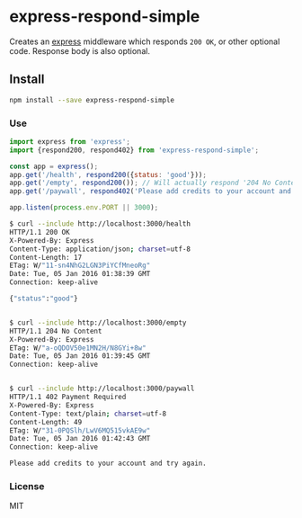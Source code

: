 # express-respond-simple

Creates an [express](http://expressjs.com/) middleware which responds `200 OK`, or other optional code. Response body
is also optional.

## Install

```bash
npm install --save express-respond-simple
```

### Use

```javascript
import express from 'express';
import {respond200, respond402} from 'express-respond-simple';

const app = express();
app.get('/health', respond200({status: 'good'}));
app.get('/empty', respond200()); // Will actually respond '204 No Content' instead of 200 if no body is given
app.get('/paywall', respond402('Please add credits to your account and try again.'));

app.listen(process.env.PORT || 3000);
```

```bash
$ curl --include http://localhost:3000/health
HTTP/1.1 200 OK
X-Powered-By: Express
Content-Type: application/json; charset=utf-8
Content-Length: 17
ETag: W/"11-sn4NhG2LGN3PiYCfMneoRg"
Date: Tue, 05 Jan 2016 01:38:39 GMT
Connection: keep-alive

{"status":"good"}


$ curl --include http://localhost:3000/empty
HTTP/1.1 204 No Content
X-Powered-By: Express
ETag: W/"a-oQDOV50e1MN2H/N8GYi+8w"
Date: Tue, 05 Jan 2016 01:39:45 GMT
Connection: keep-alive


$ curl --include http://localhost:3000/paywall
HTTP/1.1 402 Payment Required
X-Powered-By: Express
Content-Type: text/plain; charset=utf-8
Content-Length: 49
ETag: W/"31-0PQSlh/LwV6MQ515vkAE9w"
Date: Tue, 05 Jan 2016 01:42:43 GMT
Connection: keep-alive

Please add credits to your account and try again.
```

### License

MIT
